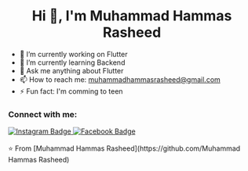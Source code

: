  <h1 align="center">Hi 👋, I'm Muhammad Hammas Rasheed</h1>

- 🔭 I’m currently working on Flutter
- 🌱 I’m currently learning Backend
- 💬 Ask me anything about Flutter 
- 📫 How to reach me: muhammadhammasrasheed@gmail.com
- ⚡ Fun fact: I'm comming to teen
  
### Connect with me:
<div id="badges">
  <a href="https://github.com/Muhammad Hammas Rasheed">
   <a href="https://www.instagram.com/hammas_2.0">
    <img src="https://img.shields.io/badge/Instagram-purple?style=for-the-badge&logo=instagram&logoColor=white" alt="Instagram Badge"/>
  </a>
   <a href="https://fb.com/Muhammad Hammas">
    <img src="https://img.shields.io/badge/Facebook-blue?style=for-the-badge&logo=facebook&logoColor=white" alt="Facebook Badge"/>
  </a>
</div>



<br>
⭐️ From [Muhammad Hammas Rasheed](https://github.com/Muhammad Hammas Rasheed)
